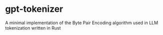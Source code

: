 # gpt-tokenizer
A minimal implementation of the Byte Pair Encoding algorithm used in LLM tokenization written in Rust
